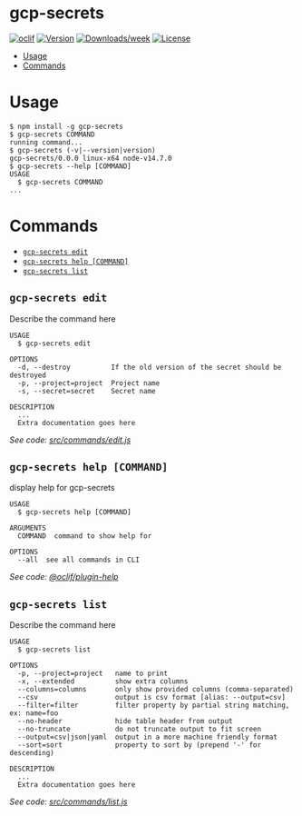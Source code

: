 gcp-secrets
===========



[![oclif](https://img.shields.io/badge/cli-oclif-brightgreen.svg)](https://oclif.io)
[![Version](https://img.shields.io/npm/v/gcp-secrets.svg)](https://npmjs.org/package/gcp-secrets)
[![Downloads/week](https://img.shields.io/npm/dw/gcp-secrets.svg)](https://npmjs.org/package/gcp-secrets)
[![License](https://img.shields.io/npm/l/gcp-secrets.svg)](https://github.com/MightySCollins/gcp-secrets/blob/master/package.json)

<!-- toc -->
* [Usage](#usage)
* [Commands](#commands)
<!-- tocstop -->
# Usage
<!-- usage -->
```sh-session
$ npm install -g gcp-secrets
$ gcp-secrets COMMAND
running command...
$ gcp-secrets (-v|--version|version)
gcp-secrets/0.0.0 linux-x64 node-v14.7.0
$ gcp-secrets --help [COMMAND]
USAGE
  $ gcp-secrets COMMAND
...
```
<!-- usagestop -->
# Commands
<!-- commands -->
* [`gcp-secrets edit`](#gcp-secrets-edit)
* [`gcp-secrets help [COMMAND]`](#gcp-secrets-help-command)
* [`gcp-secrets list`](#gcp-secrets-list)

## `gcp-secrets edit`

Describe the command here

```
USAGE
  $ gcp-secrets edit

OPTIONS
  -d, --destroy          If the old version of the secret should be destroyed
  -p, --project=project  Project name
  -s, --secret=secret    Secret name

DESCRIPTION
  ...
  Extra documentation goes here
```

_See code: [src/commands/edit.js](https://github.com/MightySCollins/gcp-secrets/blob/v0.0.0/src/commands/edit.js)_

## `gcp-secrets help [COMMAND]`

display help for gcp-secrets

```
USAGE
  $ gcp-secrets help [COMMAND]

ARGUMENTS
  COMMAND  command to show help for

OPTIONS
  --all  see all commands in CLI
```

_See code: [@oclif/plugin-help](https://github.com/oclif/plugin-help/blob/v3.2.0/src/commands/help.ts)_

## `gcp-secrets list`

Describe the command here

```
USAGE
  $ gcp-secrets list

OPTIONS
  -p, --project=project   name to print
  -x, --extended          show extra columns
  --columns=columns       only show provided columns (comma-separated)
  --csv                   output is csv format [alias: --output=csv]
  --filter=filter         filter property by partial string matching, ex: name=foo
  --no-header             hide table header from output
  --no-truncate           do not truncate output to fit screen
  --output=csv|json|yaml  output in a more machine friendly format
  --sort=sort             property to sort by (prepend '-' for descending)

DESCRIPTION
  ...
  Extra documentation goes here
```

_See code: [src/commands/list.js](https://github.com/MightySCollins/gcp-secrets/blob/v0.0.0/src/commands/list.js)_
<!-- commandsstop -->
